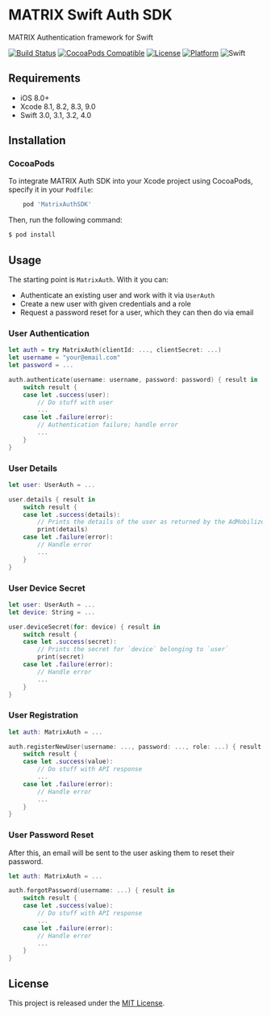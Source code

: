 # MATRIX Swift Auth SDK

MATRIX Authentication framework for Swift

[![Build Status](https://travis-ci.org/matrix-io/matrix-auth-swift-sdk.svg?branch=master)](https://travis-ci.org/matrix-io/matrix-auth-swift-sdk)
[![CocoaPods Compatible](https://img.shields.io/cocoapods/v/MatrixAuthSDK.svg)](https://img.shields.io/cocoapods/v/MatrixAuthSDK.svg)
[![License](https://img.shields.io/cocoapods/l/ImagePicker.svg?style=flat)](http://cocoadocs.org/docsets/ImagePicker)
[![Platform](https://img.shields.io/cocoapods/p/ImagePicker.svg?style=flat)](http://cocoadocs.org/docsets/ImagePicker)
![Swift](https://img.shields.io/badge/%20in-swift%204.0-orange.svg)
## Requirements

- iOS 8.0+
- Xcode 8.1, 8.2, 8.3, 9.0
- Swift 3.0, 3.1, 3.2, 4.0

## Installation

### CocoaPods

To integrate MATRIX Auth SDK into your Xcode project using CocoaPods, specify it in your `Podfile`:

```ruby
    pod 'MatrixAuthSDK'
```

Then, run the following command:

```bash
$ pod install
```

## Usage

The starting point is `MatrixAuth`. With it you can:
- Authenticate an existing user and work with it via `UserAuth`
- Create a new user with given credentials and a role
- Request a password reset for a user, which they can then do via email

### User Authentication

```swift
let auth = try MatrixAuth(clientId: ..., clientSecret: ...)
let username = "your@email.com"
let password = ...

auth.authenticate(username: username, password: password) { result in
    switch result {
    case let .success(user):
        // Do stuff with user
        ...
    case let .failure(error):
        // Authentication failure; handle error
        ...
    }
}
```

### User Details

```swift
let user: UserAuth = ...

user.details { result in
    switch result {
    case let .success(details):
        // Prints the details of the user as returned by the AdMobilize API
        print(details)
    case let .failure(error):
        // Handle error
        ...
    }
}
```

### User Device Secret

```swift
let user: UserAuth = ...
let device: String = ...

user.deviceSecret(for: device) { result in
    switch result {
    case let .success(secret):
        // Prints the secret for `device` belonging to `user`
        print(secret)
    case let .failure(error):
        // Handle error
        ...
    }
}
```

### User Registration

```swift
let auth: MatrixAuth = ...

auth.registerNewUser(username: ..., password: ..., role: ...) { result in
    switch result {
    case let .success(value):
        // Do stuff with API response
        ...
    case let .failure(error):
        // Handle error
        ...
    }
}
```

### User Password Reset

After this, an email will be sent to the user asking them to reset their
password.

```swift
let auth: MatrixAuth = ...

auth.forgotPassword(username: ...) { result in
    switch result {
    case let .success(value):
        // Do stuff with API response
        ...
    case let .failure(error):
        // Handle error
        ...
    }
}
```

## License

This project is released under the [MIT License](LICENSE.md).
